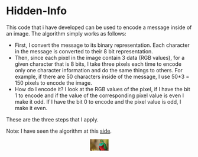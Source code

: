 # Hidden-Info
This code that i have developed can be used to encode a message inside of an image.
The algorithm simply works as follows:

- First, I convert the message to its binary representation. Each character in the message
  is converted to their 8 bit representation.
- Then, since each pixel in the image contain 3 data (RGB values), for a given character that
  is 8 bits, I take three pixels each time to encode only one character information and do the
  same things to others. For example, if there are 50 characters inside of the message, I use
  50*3 = 150 pixels to encode the image.
- How do I encode it? I look at the RGB values of the pixel, if I have the bit 1 to encode and
  if the value of the corresponding pixel value is even I make it odd. If I have the bit 0 to
  encode and the pixel value is odd, I make it even.

These are the three steps that I apply.

Note: I have seen the algorithm at this <a href="https://www.geeksforgeeks.org/image-based-steganography-using-python/">side</a>.

<p align="center">
  <img src="images/quetzal-bird.jpg" width="50" title="Image used to encode the information">
</p>
